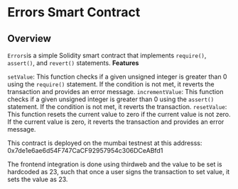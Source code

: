 # Errors Smart Contract

## Overview

`Errors`is a simple Solidity smart contract that implements `require()`, `assert()`, and `revert()` statements.
**Features**

`setValue`: This function checks if a given unsigned integer is greater than 0 using the `require()` statement. If the condition is not met, it reverts the transaction and provides an error message.
`incrementValue`: This function checks if a given unsigned integer is greater than 0 using the `assert()` statement. If the condition is not met, it reverts the transaction.
`resetValue`: This function resets the current value to zero if the current value is not zero. If the current value is zero, it reverts the transaction and provides an error message.

This contract is deployed on the mumbai testnest at this addresss: 0x7de1e6ae6d54F747CaCF92957954c306DCeABfd1

The frontend integration is done using thirdweb and the value to be set is hardcoded as 23, such that once a user signs the transaction to set value, it sets the value as 23.